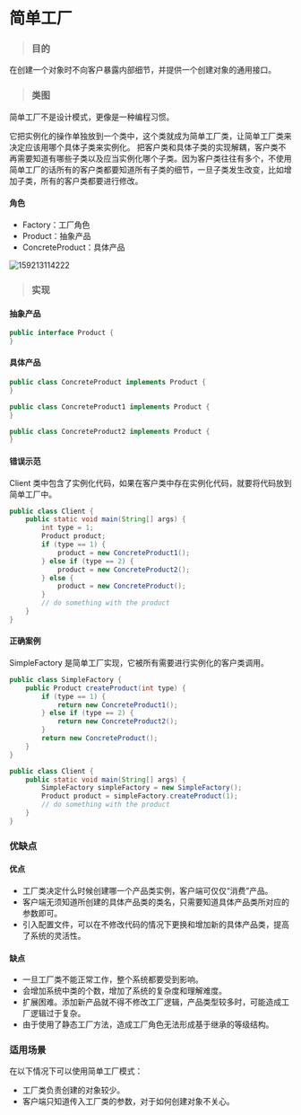 # 简单工厂

> ### 目的

在创建一个对象时不向客户暴露内部细节，并提供一个创建对象的通用接口。

> ### 类图

简单工厂不是设计模式，更像是一种编程习惯。

它把实例化的操作单独放到一个类中，这个类就成为简单工厂类，让简单工厂类来决定应该用哪个具体子类来实例化。 把客户类和具体子类的实现解耦，客户类不再需要知道有哪些子类以及应当实例化哪个子类。因为客户类往往有多个，不使用简单工厂的话所有的客户类都要知道所有子类的细节，一旦子类发生改变，比如增加子类，所有的客户类都要进行修改。

#### 角色

- Factory：工厂角色
- Product：抽象产品
- ConcreteProduct：具体产品

![159213114222](https://cdn.jsdelivr.net/gh/ClareTung/ImageHostingService/img/159213114222.png)

> ### 实现

#### 抽象产品

```java
public interface Product {
}
```

#### 具体产品

```java
public class ConcreteProduct implements Product {
}

public class ConcreteProduct1 implements Product {
}

public class ConcreteProduct2 implements Product {
}
```

#### 错误示范

Client 类中包含了实例化代码，如果在客户类中存在实例化代码，就要将代码放到简单工厂中。

```java
public class Client {
    public static void main(String[] args) {
        int type = 1;
        Product product;
        if (type == 1) {
            product = new ConcreteProduct1();
        } else if (type == 2) {
            product = new ConcreteProduct2();
        } else {
            product = new ConcreteProduct();
        }
        // do something with the product
    }
}
```

#### 正确案例

SimpleFactory 是简单工厂实现，它被所有需要进行实例化的客户类调用。

```java
public class SimpleFactory {
    public Product createProduct(int type) {
        if (type == 1) {
            return new ConcreteProduct1();
        } else if (type == 2) {
            return new ConcreteProduct2();
        }
        return new ConcreteProduct();
    }
}
```

```java
public class Client {
    public static void main(String[] args) {
        SimpleFactory simpleFactory = new SimpleFactory();
        Product product = simpleFactory.createProduct(1);
        // do something with the product
    }
}
```

### 优缺点

#### 优点

- 工厂类决定什么时候创建哪一个产品类实例，客户端可仅仅“消费”产品。
- 客户端无须知道所创建的具体产品类的类名，只需要知道具体产品类所对应的参数即可。
- 引入配置文件，可以在不修改代码的情况下更换和增加新的具体产品类，提高了系统的灵活性。

#### 缺点

- 一旦工厂类不能正常工作，整个系统都要受到影响。
- 会增加系统中类的个数，增加了系统的复杂度和理解难度。
- 扩展困难。添加新产品就不得不修改工厂逻辑，产品类型较多时，可能造成工厂逻辑过于复杂。
- 由于使用了静态工厂方法，造成工厂角色无法形成基于继承的等级结构。

### 适用场景

在以下情况下可以使用简单工厂模式：

- 工厂类负责创建的对象较少。
- 客户端只知道传入工厂类的参数，对于如何创建对象不关心。

